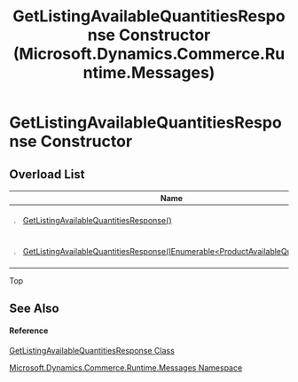 ﻿---
title: GetListingAvailableQuantitiesResponse Constructor  (Microsoft.Dynamics.Commerce.Runtime.Messages)
TOCTitle: GetListingAvailableQuantitiesResponse Constructor
ms:assetid: Overload:Microsoft.Dynamics.Commerce.Runtime.Messages.GetListingAvailableQuantitiesResponse.#ctor
ms:mtpsurl: https://technet.microsoft.com/en-us/library/microsoft.dynamics.commerce.runtime.messages.getlistingavailablequantitiesresponse.getlistingavailablequantitiesresponse(v=AX.60)
ms:contentKeyID: 49851966
ms.date: 05/18/2015
mtps_version: v=AX.60
f1_keywords:
- Microsoft.Dynamics.Commerce.Runtime.Messages.GetListingAvailableQuantitiesResponse.#ctor
dev_langs:
- CSharp
- C++
- VB
---

# GetListingAvailableQuantitiesResponse Constructor

## Overload List

<table>
<thead>
<tr class="header">
<th> </th>
<th>Name</th>
<th>Description</th>
</tr>
</thead>
<tbody>
<tr class="odd">
<td><img src="images/Dn987397.pubmethod(en-us,AX.60).gif" title="Public method" alt="Public method" /></td>
<td><a href="getlistingavailablequantitiesresponse-constructor-microsoft-dynamics-commerce-runtime-messages_1.md">GetListingAvailableQuantitiesResponse()</a></td>
<td>Initializes a new instance of the <a href="getlistingavailablequantitiesresponse-class-microsoft-dynamics-commerce-runtime-messages.md">GetListingAvailableQuantitiesResponse</a> class.</td>
</tr>
<tr class="even">
<td><img src="images/Dn987397.pubmethod(en-us,AX.60).gif" title="Public method" alt="Public method" /></td>
<td><a href="getlistingavailablequantitiesresponse-constructor-ienumerable-productavailablequantity-microsoft-dynamics-commerce-runtime-messages.md">GetListingAvailableQuantitiesResponse(IEnumerable&lt;ProductAvailableQuantity&gt;)</a></td>
<td>Initializes a new instance of the <a href="getlistingavailablequantitiesresponse-class-microsoft-dynamics-commerce-runtime-messages.md">GetListingAvailableQuantitiesResponse</a> class.</td>
</tr>
</tbody>
</table>


Top

## See Also

#### Reference

[GetListingAvailableQuantitiesResponse Class](getlistingavailablequantitiesresponse-class-microsoft-dynamics-commerce-runtime-messages.md)

[Microsoft.Dynamics.Commerce.Runtime.Messages Namespace](microsoft-dynamics-commerce-runtime-messages-namespace.md)

